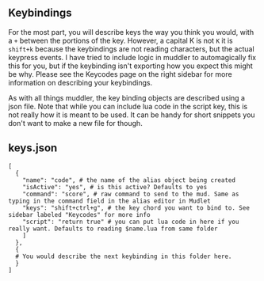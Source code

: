 ## Keybindings
For the most part, you will describe keys the way you think you would, with a `+` between the portions of the key. However, a capital K is not `K` it is `shift+k` because the keybindings are not reading characters, but the actual keypress events. I have tried to include logic in muddler to automagically fix this for you, but if the keybinding isn't exporting how you expect this might be why. 
Please see the Keycodes page on the right sidebar for more information on describing your keybindings.


As with all things muddler, the key binding objects are described using a json file. Note that while you can include lua code in the script key, this is not really how it is meant  to be used. It can be handy for short snippets you don't want to make a new file for though.

## keys.json
```
[
  {
    "name": "code", # the name of the alias object being created
    "isActive": "yes", # is this active? Defaults to yes
    "command": "score", # raw command to send to the mud. Same as typing in the command field in the alias editor in Mudlet
    "keys": "shift+ctrl+g", # the key chord you want to bind to. See sidebar labeled "Keycodes" for more info
    "script": "return true" # you can put lua code in here if you really want. Defaults to reading $name.lua from same folder
    ]
  },
  {
  # You would describe the next keybinding in this folder here.
  }
]
```